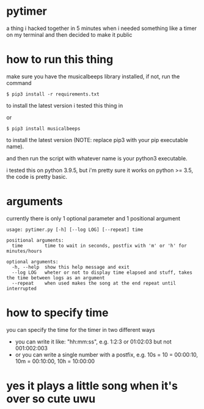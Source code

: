 # pytimer
a thing i hacked together in 5 minutes when i needed something like a timer on my terminal and then decided to make it public

# how to run this thing
make sure you have the musicalbeeps library installed, if not, run the command

    $ pip3 install -r requirements.txt

to install the latest version i tested this thing in

or

    $ pip3 install musicalbeeps

to install the latest version (NOTE: replace pip3 with your pip executable name).

and then run the script with whatever name is your python3 executable.

i tested this on python 3.9.5, but i'm pretty sure it works on python >= 3.5, the code is pretty basic.

# arguments

currently there is only 1 optional parameter and 1 positional argument

    usage: pytimer.py [-h] [--log LOG] [--repeat] time

    positional arguments:
      time        time to wait in seconds, postfix with 'm' or 'h' for minutes/hours

    optional arguments:
      -h, --help  show this help message and exit
      --log LOG   wheter or not to display time elapsed and stuff, takes the time between logs as an argument
      --repeat    when used makes the song at the end repeat until interrupted

# how to specify time

you can specify the time for the timer in two different ways

- you can write it like: "hh:mm:ss", e.g. 1:2:3 or 01:02:03 but not 001:002:003
- or you can write a single number with a postfix, e.g. 10s = 10 = 00:00:10, 10m = 00:10:00, 10h = 10:00:00

# yes it plays a little song when it's over so cute uwu
